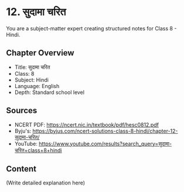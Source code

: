 # 12. सुदामा चरित

You are a subject-matter expert creating structured notes for Class 8 - Hindi.

## Chapter Overview
- Title: सुदामा चरित
- Class: 8
- Subject: Hindi
- Language: English
- Depth: Standard school level

## Sources
- NCERT PDF: https://ncert.nic.in/textbook/pdf/hesc0812.pdf
- Byju's: https://byjus.com/ncert-solutions-class-8-hindi/chapter-12-सुदामा-चरित/
- YouTube: https://www.youtube.com/results?search_query=सुदामा-चरित+class+8+hindi

## Content
(Write detailed explanation here)
